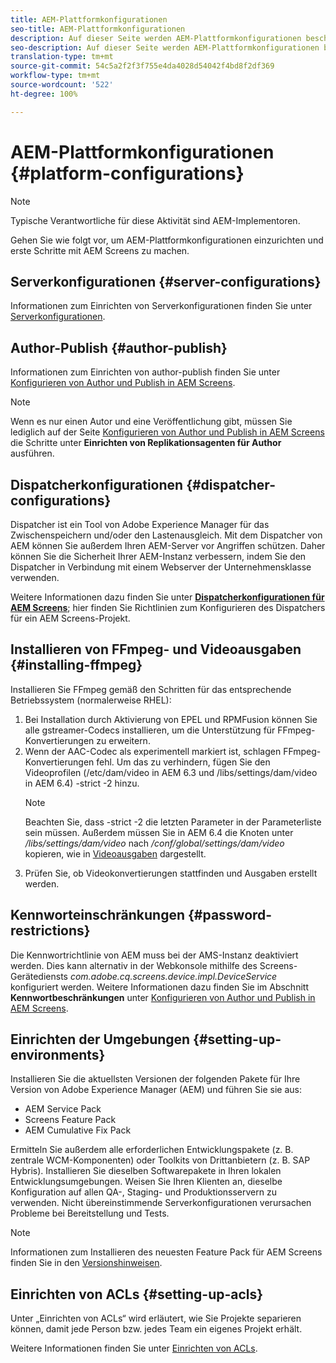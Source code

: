 ```yaml
---
title: AEM-Plattformkonfigurationen
seo-title: AEM-Plattformkonfigurationen
description: Auf dieser Seite werden AEM-Plattformkonfigurationen beschrieben.
seo-description: Auf dieser Seite werden AEM-Plattformkonfigurationen beschrieben.
translation-type: tm+mt
source-git-commit: 54c5a2f2f3f755e4da4028d54042f4bd8f2df369
workflow-type: tm+mt
source-wordcount: '522'
ht-degree: 100%

---
```


# AEM-Plattformkonfigurationen {#platform-configurations}

>[!NOTE]
>
>Typische Verantwortliche für diese Aktivität sind AEM-Implementoren.

Gehen Sie wie folgt vor, um AEM-Plattformkonfigurationen einzurichten und erste Schritte mit AEM Screens zu machen.

## Serverkonfigurationen {#server-configurations}

Informationen zum Einrichten von Serverkonfigurationen finden Sie unter [Serverkonfigurationen](https://helpx.adobe.com/experience-manager/6-5/screens/using/configuring-screens-introduction.html#ServerConfiguration).

## Author-Publish {#author-publish}

Informationen zum Einrichten von author-publish finden Sie unter [Konfigurieren von Author und Publish in AEM Screens](https://helpx.adobe.com/experience-manager/6-5/screens/using/author-and-publish.html).

>[!NOTE]
>
>Wenn es nur einen Autor und eine Veröffentlichung gibt, müssen Sie lediglich auf der Seite [Konfigurieren von Author und Publish in AEM Screens](https://helpx.adobe.com/experience-manager/6-5/screens/using/author-and-publish.html) die Schritte unter **Einrichten von Replikationsagenten für Author** ausführen.

## Dispatcherkonfigurationen {#dispatcher-configurations}

Dispatcher ist ein Tool von Adobe Experience Manager für das Zwischenspeichern und/oder den Lastenausgleich. Mit dem Dispatcher von AEM können Sie außerdem Ihren AEM-Server vor Angriffen schützen. Daher können Sie die Sicherheit Ihrer AEM-Instanz verbessern, indem Sie den Dispatcher in Verbindung mit einem Webserver der Unternehmensklasse verwenden.

Weitere Informationen dazu finden Sie unter **[Dispatcherkonfigurationen für AEM Screens](https://helpx.adobe.com/experience-manager/6-5/screens/using/dispatcher-configurations-aem-screens.html)**; hier finden Sie Richtlinien zum Konfigurieren des Dispatchers für ein AEM Screens-Projekt.

## Installieren von FFmpeg- und Videoausgaben {#installing-ffmpeg}

Installieren Sie FFmpeg gemäß den Schritten für das entsprechende Betriebssystem (normalerweise RHEL):

1. Bei Installation durch Aktivierung von EPEL und RPMFusion können Sie alle gstreamer-Codecs installieren, um die Unterstützung für FFmpeg-Konvertierungen zu erweitern.
1. Wenn der AAC-Codec als experimentell markiert ist, schlagen FFmpeg-Konvertierungen fehl. Um das zu verhindern, fügen Sie den Videoprofilen (/etc/dam/video in AEM 6.3 und /libs/settings/dam/video in AEM 6.4) -strict -2 hinzu.
   >[!NOTE]
   >
   > Beachten Sie, dass -strict -2 die letzten Parameter in der Parameterliste sein müssen. Außerdem müssen Sie in AEM 6.4 die Knoten unter */libs/settings/dam/video* nach */conf/global/settings/dam/video* kopieren, wie in [Videoausgaben](https://helpx.adobe.com/experience-manager/6-5/screens/using/generating-renditions.html) dargestellt.
1. Prüfen Sie, ob Videokonvertierungen stattfinden und Ausgaben erstellt werden.

## Kennworteinschränkungen {#password-restrictions}

Die Kennwortrichtlinie von AEM muss bei der AMS-Instanz deaktiviert werden. Dies kann alternativ in der Webkonsole mithilfe des Screens-Gerätediensts *com.adobe.cq.screens.device.impl.DeviceService* konfiguriert werden.
Weitere Informationen dazu finden Sie im Abschnitt **Kennwortbeschränkungen** unter [Konfigurieren von Author und Publish in AEM Screens](https://helpx.adobe.com/experience-manager/6-5/screens/using/author-and-publish.html).

## Einrichten der Umgebungen {#setting-up-environments}

Installieren Sie die aktuellsten Versionen der folgenden Pakete für Ihre Version von Adobe Experience Manager (AEM) und führen Sie sie aus:

* AEM Service Pack
* Screens Feature Pack
* AEM Cumulative Fix Pack

Ermitteln Sie außerdem alle erforderlichen Entwicklungspakete (z. B. zentrale
WCM-Komponenten) oder Toolkits von Drittanbietern (z. B. SAP Hybris).
Installieren Sie dieselben Softwarepakete in Ihren lokalen Entwicklungsumgebungen. Weisen Sie Ihren Klienten an, dieselbe Konfiguration auf allen QA-, Staging- und Produktionsservern zu verwenden. Nicht übereinstimmende Serverkonfigurationen verursachen Probleme bei Bereitstellung und Tests.

>[!NOTE]
>
>Informationen zum Installieren des neuesten Feature Pack für AEM Screens finden Sie in den [Versionshinweisen](https://helpx.adobe.com/experience-manager/6-5/screens/user-guide.html?topic=/experience-manager/6-5/screens/morehelp/release-notes.ug.js).

## Einrichten von ACLs {#setting-up-acls}

Unter „Einrichten von ACLs“ wird erläutert, wie Sie Projekte separieren können, damit jede Person bzw. jedes Team ein eigenes Projekt erhält.

Weitere Informationen finden Sie unter [Einrichten von ACLs](https://helpx.adobe.com/experience-manager/6-5/screens/using/setting-up-acls.html).
